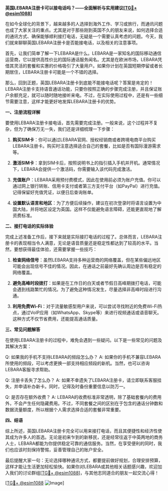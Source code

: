 **英国LEBARA注册卡可以接电话吗？——全面解析与实用建议[[TG💪+ @esim1088](https://t.me/s/esim1088)]**

在如今全球化的背景下，越来越多的人选择到海外工作、学习或旅行，而通讯问题也成了大家关注的重点。尤其是对于那些刚到英国不久的朋友来说，如何选择合适的通讯方式、确保能够顺利接打电话，无疑是一个需要认真考虑的问题。今天，我们就来聊聊英国LEBARA注册卡是否能接电话，以及相关的注意事项。

首先，让我们简单了解一下LEBARA是什么。LEBARA是一家知名的国际移动通信运营商，它以提供高性价比的国际通话服务闻名。尤其是在欧洲市场，LEBARA凭借其灵活的套餐和实惠的价格吸引了大量用户。如果你计划在英国短期停留或者长期居住，LEBARA注册卡可能是一个不错的选择。

那么，回到正题，英国LEBARA注册卡到底能不能接电话呢？答案是肯定的！LEBARA注册卡支持语音通话功能，只要你按照正确的步骤完成注册，并且保证账户余额充足，就可以随时随地接听来电。不过，在实际使用过程中，还是有一些细节需要注意，这样才能更好地发挥LEBARA注册卡的优势。

**一、注册流程详解**

要使用LEBARA注册卡接电话，首先需要完成注册。一般来说，这个过程并不复杂，但为了确保万无一失，我们还是详细梳理一下步骤：

1. **购买SIM卡**：你可以通过LEBARA官网、授权经销商或者跨境电商平台购买LEBARA注册卡。购买时注意选择适合自己的套餐，比如是否有国际漫游需求等。
   
2. **激活SIM卡**：拿到SIM卡后，按照说明书上的指引插入手机并开机。通常情况下，LEBARA会提供一个激活码，你需要输入该代码完成激活。

3. **充值账户**：LEBARA采用预付费模式，因此在使用前必须为账户充值。你可以通过网上银行转账、信用卡支付或者第三方支付平台（如PayPal）进行充值。记得保留好充值凭证，以便日后查询账单。

4. **设置默认语言和地区**：为了方便后续操作，建议在初次登录时将语言设置为中国大陆，并将地区设定为英国。这样不仅能避免语言障碍，还能更直观地了解资费标准。

**二、接打电话的实际体验**

完成上述准备工作后，接下来就是实际接打电话的过程了。总体而言，LEBARA注册卡的表现相当令人满意，无论是语音质量还是稳定性都达到了较高的水平。当然，要想获得最佳体验，还需要掌握一些技巧：

1. **检查网络信号**：虽然LEBARA支持多种运营商的网络覆盖，但在某些偏远地区可能会出现信号不佳的情况。因此，在通话之前最好先确认周边是否有稳定的网络覆盖。

2. **避免高峰时段拨打**：如果是在工作日的白天或者节假日高峰期拨打电话，可能会遇到线路繁忙的情况。为了避免这种情况发生，尽量选择非高峰时段进行沟通。

3. **利用免费Wi-Fi**：对于流量敏感型用户来说，可以尝试寻找附近的免费Wi-Fi热点，通过VoIP应用（如WhatsApp、Skype等）来进行视频通话或语音聊天。这种方式不仅节省费用，还能提高通话质量。

**三、常见问题解答**

在使用LEBARA注册卡的过程中，难免会遇到一些疑问。以下是一些常见的问题及其解决方案：

Q: 如果我的手机不支持LEBARA的频段怎么办？
A: 如果你的手机不兼容LEBARA所使用的频段，可以考虑更换一部支持相应频段的新机。当然，也可以咨询LEBARA客服寻求帮助。

Q: 注册卡丢失了怎么办？
A: 如果不幸遗失了LEBARA注册卡，请立即联系客服挂失，并申请补办新卡。同时，记得及时备份重要信息以防万一。

Q: 是否存在额外收费？
A: LEBARA的收费标准非常透明，除了基础套餐内的费用外，不会产生任何隐藏费用。不过，不同套餐之间的区别在于包含的通话分钟数和数据流量额度，所以根据个人需求选择合适的套餐非常重要。

**四、结语**

综上所述，英国LEBARA注册卡完全可以用来接打电话，而且其便捷性和经济性使其成为许多人的首选。无论是初来乍到的新移民，还是经常往返于中英两地的商务人士，LEBARA都能为你提供稳定可靠的通信服务。当然，在享受便利的同时，我们也应该时刻保持警惕，妥善管理自己的账户安全。

最后提醒大家一句：无论选择哪种通讯方式，都要提前做好规划，合理安排预算，这样才能让生活更加轻松愉快。如果你对LEBARA或其他相关话题感兴趣，欢迎加入我们的讨论群组[[TG💪+ @esim1088](https://t.me/s/esim1088)]，与其他志同道合的朋友一起交流心得！

[[TG💪+ @esim1088](https://t.me/s/esim1088) ![Image](https://i.postimg.cc/4NQfJmqS/Snipaste-2025-05-13-00-14-12.png)]